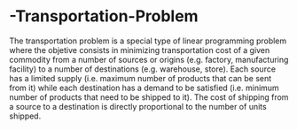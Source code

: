 # -Transportation-Problem
The transportation problem is a special type of linear programming problem where the objetive consists in minimizing transportation cost of a given commodity from a number of sources or origins (e.g. factory, manufacturing facility) to a number of destinations (e.g. warehouse, store). Each source has a limited supply (i.e. maximum number of products that can be sent from it) while each destination has a demand to be satisfied (i.e. minimum number of products that need to be shipped to it). The cost of shipping from a source to a destination is directly proportional to the number of units shipped.
